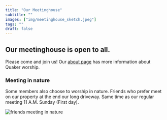 ```yaml
---
title: "Our Meetinghouse"
subtitle: ""
images: ["img/meetinghouse_sketch.jpeg"]
tags: ""
draft: false
---
```


## Our meetinghouse is open to all.

Please come and join us! Our [about page](\about) has more information about Quaker worship. 

### Meeting in nature

Some members also choose to worship in nature. Friends who prefer meet on our property at the end our long driveway. Same time as our regular meeting 11 A.M. Sunday (First day). 

![friends meeting in nature](/img/MfWiN.jpg)

